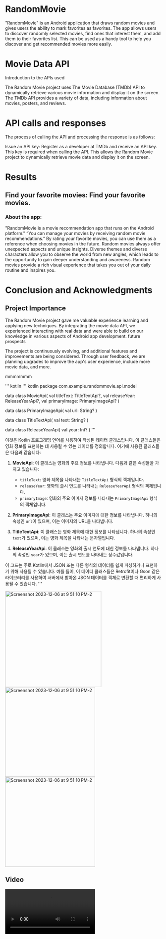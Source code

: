 # RandomMovie
 "RandomMovie" is an Android application that draws random movies and gives users the ability to mark favorites as favorites. The app allows users to discover randomly selected movies, find ones that interest them, and add them to their favorites list. This can be used as a handy tool to help you discover and get recommended movies more easily.

# Movie Data API   

Introduction to the APIs used

The Random Movie project uses The Movie Database (TMDb) API to dynamically retrieve various movie information and display it on the screen. The TMDb API provides a variety of data, including information about movies, posters, and reviews.

# API calls and responses

The process of calling the API and processing the response is as follows:

Issue an API key:
Register as a developer at TMDb and receive an API key. This key is required when calling the API.
This allows the Random Movie project to dynamically retrieve movie data and display it on the screen.

# Results
## Find your favorite movies: Find your favorite movies.
### About the app:

"RandomMovie is a movie recommendation app that runs on the Android platform."
“You can manage your movies by receiving random movie recommendations.”
By rating your favorite movies, you can use them as a reference when choosing movies in the future. Random movies always offer unexpected aspects and unique insights. Diverse themes and diverse characters allow you to observe the world from new angles, which leads to the opportunity to gain deeper understanding and awareness. Random movies provide a rich visual experience that takes you out of your daily routine and inspires you.

# Conclusion and Acknowledgments
## Project Importance

The Random Movie project gave me valuable experience learning and applying new techniques.
By integrating the movie data API, we experienced interacting with real data and were able to build on our knowledge in various aspects of Android app development.
future prospects

The project is continuously evolving, and additional features and improvements are being considered.
Through user feedback, we are planning upgrades to improve the app's user experience, include more movie data, and more.

mmmmmmm

''' kotlin
''' kotlin
package com.example.randommovie.api.model

data class MovieApi(
    val titleText: TitleTextApi?,
    val releaseYear: ReleaseYearApi?,
    val primaryImage: PrimaryImageApi?
)

data class PrimaryImageApi(
    val url: String?
)

data class TitleTextApi(
    val text: String?
)

data class ReleaseYearApi(
    val year: Int?
)
'''

이것은 Kotlin 프로그래밍 언어를 사용하여 작성된 데이터 클래스입니다. 이 클래스들은 영화 정보를 표현하는 데 사용될 수 있는 데이터를 정의합니다. 여기에 사용된 클래스들은 다음과 같습니다:

1. **MovieApi**: 이 클래스는 영화의 주요 정보를 나타냅니다. 다음과 같은 속성들을 가지고 있습니다:
   - `titleText`: 영화 제목을 나타내는 `TitleTextApi` 형식의 객체입니다.
   - `releaseYear`: 영화의 출시 연도를 나타내는 `ReleaseYearApi` 형식의 객체입니다.
   - `primaryImage`: 영화의 주요 이미지 정보를 나타내는 `PrimaryImageApi` 형식의 객체입니다.

2. **PrimaryImageApi**: 이 클래스는 주요 이미지에 대한 정보를 나타냅니다. 하나의 속성인 `url`이 있으며, 이는 이미지의 URL을 나타냅니다.

3. **TitleTextApi**: 이 클래스는 영화 제목에 대한 정보를 나타냅니다. 하나의 속성인 `text`가 있으며, 이는 영화 제목을 나타내는 문자열입니다.

4. **ReleaseYearApi**: 이 클래스는 영화의 출시 연도에 대한 정보를 나타냅니다. 하나의 속성인 `year`가 있으며, 이는 출시 연도를 나타내는 정수값입니다.

이 코드는 주로 Kotlin에서 JSON 또는 다른 형식의 데이터를 쉽게 파싱하거나 표현하기 위해 사용될 수 있습니다. 예를 들어, 이 데이터 클래스들은 Retrofit이나 Gson 같은 라이브러리를 사용하여 서버에서 받아온 JSON 데이터를 객체로 변환할 때 편리하게 사용될 수 있습니다.
'''






<img width="310" alt="Screenshot 2023-12-06 at 9 51 10 PM-2" src="https://github.com/YokubovMukhammadali/randommovie-android/assets/119654152/78bb6af5-adfa-4a59-b034-1252e94c4c38">

<img width="290" alt="Screenshot 2023-12-06 at 9 51 10 PM-2" src="https://github.com/YokubovMukhammadali/randommovie-android/assets/119654152/d574f01e-9eb7-45d1-8ecd-379c7a044cdd">

<img width="290" alt="Screenshot 2023-12-06 at 9 51 10 PM-2" src="https://github.com/YokubovMukhammadali/randommovie-android/assets/119654152/f0f56a8b-451f-48d9-b2ec-0d201256a58f">

## Video


<video width="290" alt="Screenshot 2023-12-06 at 9 51 10 PM-2" src="https://github.com/YokubovMukhammadali/randommovie-android/assets/119654152/1a8a3907-020e-4b17-9d96-abd54ae68700">





